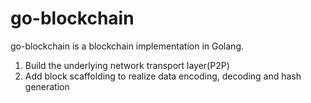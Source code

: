 # go-blockchain

go-blockchain is a blockchain implementation in Golang.

1. Build the underlying network transport layer(P2P)
2. Add block scaffolding to realize data encoding, decoding and hash generation
